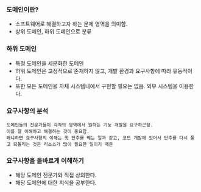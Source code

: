 ### 도메인이란?
- 소프트웨어로 해결하고자 하는 문제 영역을 의미함.
- 상위 도메인, 하위 도메인으로 분류

### 하위 도메인
- 특정 도메인을 세분화한 도메인
- 하위 도메인은 고정적으로 존재하지 않고, 개발 환경과 요구사항에 따라 유동적이다.
- 또한 모든 도메인을 자체 시스템내에서 구현할 필요는 없음. 외부 시스템을 이용한다.

### 요구사항의 분석
    도메인들의 전문가들이 각자의 영역에서 원하는 기능 개발을 요구하곤함.
    이를 잘 이해하고 해결하는 것이 중요함.
    왜냐하면 요구사항의 이해는 첫 단추를 꿰는 일과 같고, 코드 개발에 있어서 단추를 다시 풀고 되돌리는 것은 리소스가 많이 필요한 일이기 때문

### 요구사항을 올바르게 이해하기
- 해당 도메인 전문가와 직접 상의한다.
- 해당 도메인에 대한 지식을 공부한다.